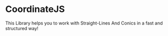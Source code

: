 # CoordinateJS

This Library helps you to work with Straight-Lines And Conics in a fast and structured way!
